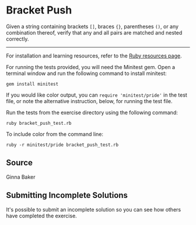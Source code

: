 # Bracket Push

Given a string containing brackets `[]`, braces `{}`, parentheses `()`,
or any combination thereof, verify that any and all pairs are matched
and nested correctly.

* * * *

For installation and learning resources, refer to the
[Ruby resources page](http://exercism.io/languages/ruby/resources).

For running the tests provided, you will need the Minitest gem. Open a
terminal window and run the following command to install minitest:

    gem install minitest

If you would like color output, you can `require 'minitest/pride'` in
the test file, or note the alternative instruction, below, for running
the test file.

Run the tests from the exercise directory using the following command:

    ruby bracket_push_test.rb

To include color from the command line:

    ruby -r minitest/pride bracket_push_test.rb


## Source

Ginna Baker

## Submitting Incomplete Solutions
It's possible to submit an incomplete solution so you can see how others have completed the exercise.
